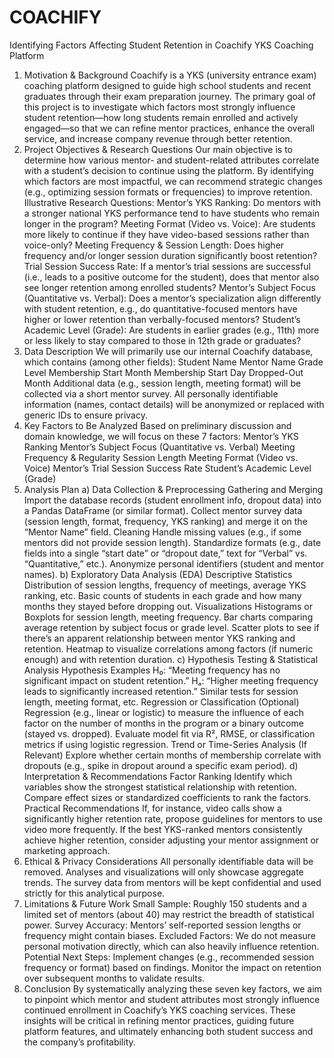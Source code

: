 # COACHIFY
Identifying Factors Affecting Student Retention in Coachify YKS Coaching Platform
1. Motivation & Background
Coachify is a YKS (university entrance exam) coaching platform designed to guide high school students and recent graduates through their exam preparation journey. The primary goal of this project is to investigate which factors most strongly influence student retention—how long students remain enrolled and actively engaged—so that we can refine mentor practices, enhance the overall service, and increase company revenue through better retention.
2. Project Objectives & Research Questions
Our main objective is to determine how various mentor- and student-related attributes correlate with a student’s decision to continue using the platform. By identifying which factors are most impactful, we can recommend strategic changes (e.g., optimizing session formats or frequencies) to improve retention.
Illustrative Research Questions:
Mentor’s YKS Ranking: Do mentors with a stronger national YKS performance tend to have students who remain longer in the program?
Meeting Format (Video vs. Voice): Are students more likely to continue if they have video-based sessions rather than voice-only?
Meeting Frequency & Session Length: Does higher frequency and/or longer session duration significantly boost retention?
Trial Session Success Rate: If a mentor’s trial sessions are successful (i.e., leads to a positive outcome for the student), does that mentor also see longer retention among enrolled students?
Mentor’s Subject Focus (Quantitative vs. Verbal): Does a mentor’s specialization align differently with student retention, e.g., do quantitative-focused mentors have higher or lower retention than verbally-focused mentors?
Student’s Academic Level (Grade): Are students in earlier grades (e.g., 11th) more or less likely to stay compared to those in 12th grade or graduates?
3. Data Description
We will primarily use our internal Coachify database, which contains (among other fields):
Student Name
Mentor Name
Grade Level
Membership Start Month
Membership Start Day
Dropped-Out Month
Additional data (e.g., session length, meeting format) will be collected via a short mentor survey. All personally identifiable information (names, contact details) will be anonymized or replaced with generic IDs to ensure privacy.
4. Key Factors to Be Analyzed
Based on preliminary discussion and domain knowledge, we will focus on these 7 factors:
Mentor’s YKS Ranking
Mentor’s Subject Focus (Quantitative vs. Verbal)
Meeting Frequency & Regularity
Session Length
Meeting Format (Video vs. Voice)
Mentor’s Trial Session Success Rate
Student’s Academic Level (Grade)
5. Analysis Plan
a) Data Collection & Preprocessing
Gathering and Merging
Import the database records (student enrollment info, dropout data) into a Pandas DataFrame (or similar format).
Collect mentor survey data (session length, format, frequency, YKS ranking) and merge it on the “Mentor Name” field.
Cleaning
Handle missing values (e.g., if some mentors did not provide session length).
Standardize formats (e.g., date fields into a single “start date” or “dropout date,” text for “Verbal” vs. “Quantitative,” etc.).
Anonymize personal identifiers (student and mentor names).
b) Exploratory Data Analysis (EDA)
Descriptive Statistics
Distribution of session lengths, frequency of meetings, average YKS ranking, etc.
Basic counts of students in each grade and how many months they stayed before dropping out.
Visualizations
Histograms or Boxplots for session length, meeting frequency.
Bar charts comparing average retention by subject focus or grade level.
Scatter plots to see if there’s an apparent relationship between mentor YKS ranking and retention.
Heatmap to visualize correlations among factors (if numeric enough) and with retention duration.
c) Hypothesis Testing & Statistical Analysis
Hypothesis Examples
H₀: “Meeting frequency has no significant impact on student retention.”
Hₐ: “Higher meeting frequency leads to significantly increased retention.”
Similar tests for session length, meeting format, etc.
Regression or Classification (Optional)
Regression (e.g., linear or logistic) to measure the influence of each factor on the number of months in the program or a binary outcome (stayed vs. dropped).
Evaluate model fit via R², RMSE, or classification metrics if using logistic regression.
Trend or Time-Series Analysis (If Relevant)
Explore whether certain months of membership correlate with dropouts (e.g., spike in dropout around a specific exam period).
d) Interpretation & Recommendations
Factor Ranking
Identify which variables show the strongest statistical relationship with retention.
Compare effect sizes or standardized coefficients to rank the factors.
Practical Recommendations
If, for instance, video calls show a significantly higher retention rate, propose guidelines for mentors to use video more frequently.
If the best YKS-ranked mentors consistently achieve higher retention, consider adjusting your mentor assignment or marketing approach.
6. Ethical & Privacy Considerations
All personally identifiable data will be removed.
Analyses and visualizations will only showcase aggregate trends.
The survey data from mentors will be kept confidential and used strictly for this analytical purpose.
7. Limitations & Future Work
Small Sample: Roughly 150 students and a limited set of mentors (about 40) may restrict the breadth of statistical power.
Survey Accuracy: Mentors’ self-reported session lengths or frequency might contain biases.
Excluded Factors: We do not measure personal motivation directly, which can also heavily influence retention.
Potential Next Steps:
Implement changes (e.g., recommended session frequency or format) based on findings.
Monitor the impact on retention over subsequent months to validate results.
8. Conclusion
By systematically analyzing these seven key factors, we aim to pinpoint which mentor and student attributes most strongly influence continued enrollment in Coachify’s YKS coaching services. These insights will be critical in refining mentor practices, guiding future platform features, and ultimately enhancing both student success and the company’s profitability.
